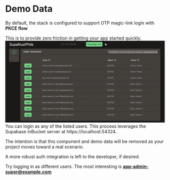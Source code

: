 # Demo Data
By default, the stack is configured to support OTP magic-link login with **PKCE flow**

This is to provide zero friction in getting your app started quickly.
![demo-data](./assets/demo-users.png)
You can login as any of the listed users.  This process leverages the Supabase InBucket server at https://localhost:54324.

The intention is that this component and demo data will be removed as your project moves toward a real scenario.

A more robust auth integration is left to the developer, if desired.

Try logging in as different users.  The most interesting is **app-admin-super@example.com**